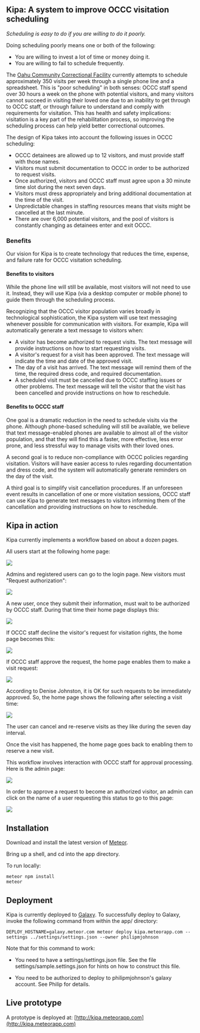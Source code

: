 ## Kipa: A system to improve OCCC visitation scheduling

*Scheduling is easy to do if you are willing to do it poorly.*

Doing scheduling poorly means one or both of the following:

  * You are willing to invest a lot of time or money doing it.
  * You are willing to fail to schedule frequently.
  
The [Oahu Community Correctional Facility](http://dps.hawaii.gov/about/divisions/corrections/occc/) currently attempts to schedule approximately 350 visits per week through a single phone line and a spreadsheet. This is "poor scheduling" in both senses:  OCCC staff spend over 30 hours a week on the phone with potential visitors, and many visitors cannot succeed in visiting their loved one due to an inability to get through to OCCC staff, or through failure to understand and comply with requirements for visitation. This has health and safety implications: visitation is a key part of the rehabilitation process, so improving the scheduling process can help yield better correctional outcomes. 
   
The design of Kipa takes into account the following issues in OCCC scheduling:

* OCCC detainees are allowed up to 12 visitors, and must provide staff with those names. 
* Visitors must submit documentation to OCCC in order to be authorized to request visits. 
* Once authorized, visitors and OCCC staff must agree upon a 30 minute time slot during the next seven days.
* Visitors must dress appropriately and bring additional documentation at the time of the visit.
* Unpredictable changes in staffing resources means that visits might be cancelled at the last minute. 
* There are over 6,000 potential visitors, and the pool of visitors is constantly changing as detainees enter and exit OCCC.

### Benefits

Our vision for Kipa is to create technology that reduces the time, expense, and failure rate for OCCC visitation scheduling.

#### Benefits to visitors

While the phone line will still be available, most visitors will not need to use it. Instead, they will use Kipa (via a desktop computer or mobile phone) to guide them through the scheduling process. 

Recognizing that the OCCC visitor population varies broadly in technological sophistication, the Kipa system will use text messaging whenever possible for communication with visitors.  For example, Kipa will automatically generate a text message to visitors when:

* A visitor has become authorized to request visits. The text message will provide instructions on how to start requesting visits.
* A visitor's request for a visit has been approved. The text message will indicate the time and date of the approved visit.
* The day of a visit has arrived. The text message will remind them of the time, the required dress code, and required documentation.
* A scheduled visit must be cancelled due to OCCC staffing issues or other problems. The text message will tell the visitor that the visit has been cancelled and provide instructions on how to reschedule.

#### Benefits to OCCC staff

One goal is a dramatic reduction in the need to schedule visits via the phone. Although phone-based scheduling will still be available, we believe that text message-enabled phones are available to almost all of the visitor population, and that they will find this a faster, more effective, less error prone, and less stressful way to manage visits with their loved ones. 

A second goal is to reduce non-compliance with OCCC policies regarding visitation. Visitors will have easier access to rules regarding documentation and dress code, and the system will automatically generate reminders on the day of the visit.  

A third goal is to simplify visit cancellation procedures.  If an unforeseen event results in cancellation of one or more visitation sessions, OCCC staff can use Kipa to generate text messages to visitors informing them of the cancellation and providing instructions on how to reschedule. 

## Kipa in action

Kipa currently implements a workflow based on about a dozen pages. 

All users start at the following home page:

![](https://github.com/HACC2016/teamkipa/raw/master/doc/mockups/home.png)

Admins and registered users can go to the login page.  New visitors must "Request authorization":

![](https://github.com/HACC2016/teamkipa/raw/master/doc/mockups/register.png)

A new user, once they submit their information, must wait to be authorized by OCCC staff. During that time their home page displays this:

![](https://github.com/HACC2016/teamkipa/raw/master/doc/mockups/authorization-pending.png)

If OCCC staff decline the visitor's request for visitation rights, the home page becomes this:

![](https://github.com/HACC2016/teamkipa/raw/master/doc/mockups/authorization-declined.png)

If OCCC staff approve the request, the home page enables them to make a visit request:

![](https://github.com/HACC2016/teamkipa/raw/master/doc/mockups/request-visit.png)

According to Denise Johnston, it is OK for such requests to be immediately approved. So, the home page shows the following after selecting a visit time:

![](https://github.com/HACC2016/teamkipa/raw/master/doc/mockups/reserved-visit.png)

The user can cancel and re-reserve visits as they like during the seven day interval.

Once the visit has happened, the home page goes back to enabling them to reserve a new visit.

This workflow involves interaction with OCCC staff for approval processing. Here is the admin page:

![](https://github.com/HACC2016/teamkipa/raw/master/doc/mockups/admin-home-page.png)

In order to approve a request to become an authorized visitor, an admin can click on the name of a user requesting this status to go to this page:

![](https://github.com/HACC2016/teamkipa/raw/master/doc/mockups/admin-process-authorization.png)


## Installation

Download and install the latest version of [Meteor](https://www.meteor.com/).

Bring up a shell, and cd into the app directory.

To run locally:

```
meteor npm install
meteor
```

## Deployment

Kipa is currently deployed to [Galaxy](http://galaxy.meteor.com).  To successfully deploy to Galaxy, invoke the following command from within the app/ directory:

```
DEPLOY_HOSTNAME=galaxy.meteor.com meteor deploy kipa.meteorapp.com --settings ../settings/settings.json --owner philipmjohnson
```

Note that for this command to work:

  * You need to have a settings/settings.json file. See the file settings/sample.settings.json for hints on how to construct this file.

  * You need to be authorized to deploy to philipmjohnson's galaxy account.  See Philip for details.
  
## Live prototype

A prototype is deployed at: [http://kipa.meteorapp.com](http://kipa.meteorapp.com)